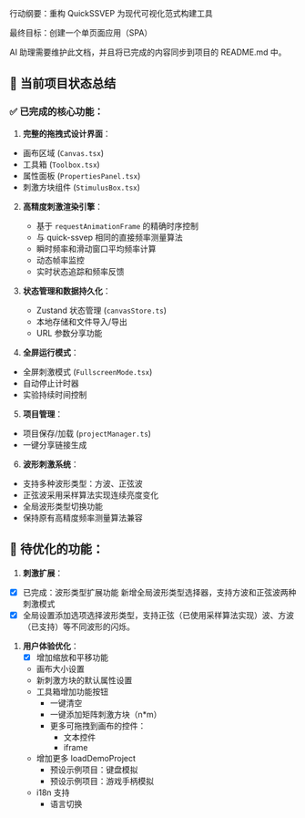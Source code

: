 行动纲要：重构 QuickSSVEP 为现代可视化范式构建工具

最终目标：创建一个单页面应用（SPA）

AI 助理需要维护此文档，并且将已完成的内容同步到项目的 README.md 中。

## 🎯 当前项目状态总结

### ✅ 已完成的核心功能：

1.  **完整的拖拽式设计界面**：
   - 画布区域 (`Canvas.tsx`)
   - 工具箱 (`Toolbox.tsx`) 
   - 属性面板 (`PropertiesPanel.tsx`)
   - 刺激方块组件 (`StimulusBox.tsx`)

2.  **高精度刺激渲染引擎**：
    -   基于 `requestAnimationFrame` 的精确时序控制
    -   与 quick-ssvep 相同的直接频率测量算法
    -   瞬时频率和滑动窗口平均频率计算
    -   动态帧率监控
    -   实时状态追踪和频率反馈

3.  **状态管理和数据持久化**：
    -   Zustand 状态管理 (`canvasStore.ts`)
    -   本地存储和文件导入/导出
    -   URL 参数分享功能

4.  **全屏运行模式**：
   - 全屏刺激模式 (`FullscreenMode.tsx`)
   - 自动停止计时器
   - 实验持续时间控制

5.  **项目管理**：
   - 项目保存/加载 (`projectManager.ts`)
   - 一键分享链接生成

6.  **波形刺激系统**：
   - 支持多种波形类型：方波、正弦波
   - 正弦波采用采样算法实现连续亮度变化
   - 全局波形类型切换功能
   - 保持原有高精度频率测量算法兼容




## 🔄 待优化的功能：

1. **刺激扩展**：
- [x] 已完成：波形类型扩展功能 新增全局波形类型选择器，支持方波和正弦波两种刺激模式
- [x] 全局设置添加选项选择波形类型，支持正弦（已使用采样算法实现）波、方波（已支持）等不同波形的闪烁。

1. **用户体验优化**：
   - [x] 增加缩放和平移功能
   - 画布大小设置
   - 新刺激方块的默认属性设置
   - 工具箱增加功能按钮
     - 一键清空
     - 一键添加矩阵刺激方块（n*m）
     - 更多可拖拽到画布的控件：
       - 文本控件
       - iframe
   - 增加更多 loadDemoProject
     - 预设示例项目：键盘模拟
     - 预设示例项目：游戏手柄模拟
   - i18n 支持
     - 语言切换